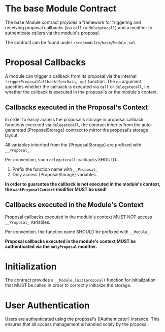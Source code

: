 
# The base Module Contract 

 The base Module contract provides a framework for triggering and receiving proposal
 callbacks (via `call` or `delegatecall`) and a modifier to authenticate callers via the module's proposal.

The contract can be found under ```/src/modules/base/Module.sol```. 


 # Proposal Callbacks

 A module can trigger a callback from its proposal via the internal `triggerProposalCallback(funcData, op)` function.
 The `op` argument specifies whether the callback is executed via `call` or `delegatecall`, i.e. whether the callback is executed in the proposal's or the module's context.


 ## Callbacks executed in the Proposal's Context

 In order to easily access the proposal's storage in proposal callback functions executed via `delegatecall`, the contract inherits from the auto-generated {ProposalStorage} contract to mirror the proposal's storage layout. 

 All variables inherited from the {ProposalStorage} are prefixed with `__Proposal_`.

 Per convention, such `delegatecall`-callbacks SHOULD:
  1. Prefix the function name with `__Proposal_`
  2. Only access {ProposalStorage} variables.


 **In order to guarantee the callback is not executed in the module's context, the `wantProposalContext` modifier MUST be used!**


 ## Callbacks executed in the Module's Context

 Proposal callbacks executed in the module's context MUST NOT access `__Proposal_` variables.

 Per convention, the function name SHOULD be prefixed with `__Module_`.

 **Proposal callbacks executed in the module's context MUST be authenticated via the `onlyProposal` modifier.**

 # Initialization

 The contract provides a `__Module_init(proposal)` function for initialization that MUST be called in order to correctly initialize the storage.


 # User Authentication

 Users are authenticated using the proposal's {IAuthenticator} instance. This ensures that all access management is handled solely by the proposal.